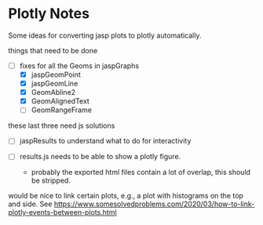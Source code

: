 # Plotly Notes

Some ideas for converting jasp plots to plotly automatically.


things that need to be done

- [ ] fixes for all the Geoms in jaspGraphs
    - [x] jaspGeomPoint
    - [x] jaspGeomLine
    - [x] GeomAbline2
    - [x] GeomAlignedText
    - [ ] GeomRangeFrame
    
these last three need js solutions

- [ ] jaspResults to understand what to do for interactivity

- [ ] results.js needs to be able to show a plotly figure.
  - probably the exported html files contain a lot of overlap, this should be stripped.


would be nice to link certain plots, e.g., a plot with histograms on the top and side.
See 
https://www.somesolvedproblems.com/2020/03/how-to-link-plotly-events-between-plots.html


